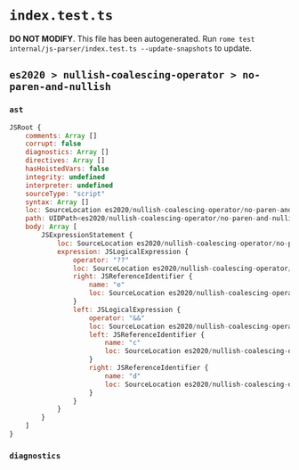 # `index.test.ts`

**DO NOT MODIFY**. This file has been autogenerated. Run `rome test internal/js-parser/index.test.ts --update-snapshots` to update.

## `es2020 > nullish-coalescing-operator > no-paren-and-nullish`

### `ast`

```javascript
JSRoot {
	comments: Array []
	corrupt: false
	diagnostics: Array []
	directives: Array []
	hasHoistedVars: false
	integrity: undefined
	interpreter: undefined
	sourceType: "script"
	syntax: Array []
	loc: SourceLocation es2020/nullish-coalescing-operator/no-paren-and-nullish/input.js 1:0-2:0
	path: UIDPath<es2020/nullish-coalescing-operator/no-paren-and-nullish/input.js>
	body: Array [
		JSExpressionStatement {
			loc: SourceLocation es2020/nullish-coalescing-operator/no-paren-and-nullish/input.js 1:0-1:12
			expression: JSLogicalExpression {
				operator: "??"
				loc: SourceLocation es2020/nullish-coalescing-operator/no-paren-and-nullish/input.js 1:0-1:11
				right: JSReferenceIdentifier {
					name: "e"
					loc: SourceLocation es2020/nullish-coalescing-operator/no-paren-and-nullish/input.js 1:10-1:11 (e)
				}
				left: JSLogicalExpression {
					operator: "&&"
					loc: SourceLocation es2020/nullish-coalescing-operator/no-paren-and-nullish/input.js 1:0-1:6
					left: JSReferenceIdentifier {
						name: "c"
						loc: SourceLocation es2020/nullish-coalescing-operator/no-paren-and-nullish/input.js 1:0-1:1 (c)
					}
					right: JSReferenceIdentifier {
						name: "d"
						loc: SourceLocation es2020/nullish-coalescing-operator/no-paren-and-nullish/input.js 1:5-1:6 (d)
					}
				}
			}
		}
	]
}
```

### `diagnostics`

```

```
